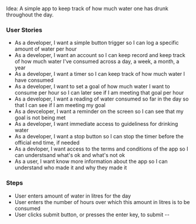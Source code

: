 Idea: A simple app to keep track of how much water one has drunk throughout the day. 

### User Stories

- As a developer, I want a simple button trigger so I can log a specific amount of water per hour
- As a developer, I want an account so I can keep record and keep track of how much water I've consumed across a day, a week, a month, a year
- As a developer, I want a timer so I can keep track of how much water I have consumed
- As a developer, I want to set a goal of how much water I want to consume per hour so I can later see if I am meeting that goal per hour
- As a developer, I want a reading of water consumed so far in the day so that I can see if I am meeting my goal
- As a devceloper, I want a reminder on the screen so I can see that my goal is not being met
- As a developer, I want immediate access to guideliness for drinking water 
- As a developer, I want a stop button so I can stop the timer before the official end time, if needed
- As a devloper, I want access to the terms and conditions of the app so I can understsand what's ok and what's not ok
- As a user, I want know more information about the app so I can understand who made it and why they made it

### Steps

- User enters amount of water in litres for the day
- User enters the number of hours over which this amount in litres is to be consumed
- User clicks submit button, or presses the enter key, to submit -- 